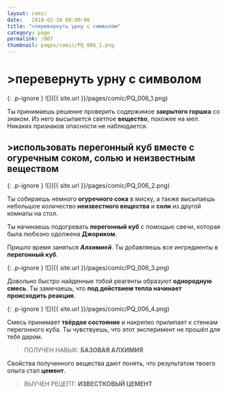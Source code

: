 ```yaml
---
layout: comic
date:   2018-02-10 00:00:00 
title: ">перевернуть урну с символом"
category: page
permalink: /007
thumbnail: pages/comic/PQ_006_1.png
---
```

# >перевернуть урну с символом

{: .p-ignore }
![]({{ site.url }}/pages/comic/PQ_006_1.png)

Ты принимаешь решение проверить содержимое <strong>закрытого горшка</strong> со знаком. Из него высыпается светлое <strong>вещество</strong>, похожее на мел. Никаких признаков опасности не наблюдается.

## >использовать перегонный куб вместе с огуречным соком, солью и неизвестным веществом

{: .p-ignore }
![]({{ site.url }}/pages/comic/PQ_006_2.png)

Ты собираешь немного <strong>огуречного сока</strong> в миску, а также высыпаешь небольшое количество <strong>неизвестного вещества</strong> и <strong>соли</strong> из другой комнаты на стол.

Ты начинаешь подогревать <strong>перегонный куб</strong> с помощью свечи, которая была любезно одолжена <strong>Джориком</strong>.

Пришло время заняться <strong><em>Алхимией</em></strong>. Ты добавляешь все ингредиенты в <strong>перегонный куб</strong>.

{: .p-ignore }
![]({{ site.url }}/pages/comic/PQ_006_3.png)

Довольно быстро найденные тобой реагенты образуют <strong>однородную смесь</strong>. Ты замечаешь, что <strong>под действием тепла начинает происходить реакция</strong>.

{: .p-ignore }
![]({{ site.url }}/pages/comic/PQ_006_4.png)

Смесь принимает <strong>твёрдое состояние</strong> и накрепко прилипает к стенкам перегонного куба. Ты чувствуешь, что этот эксперимент не прошёл для тебя даром.

<blockquote>ПОЛУЧЕН НАВЫК: <strong>БАЗОВАЯ АЛХИМИЯ</strong></blockquote>

Свойства полученного вещества дают понять, что результатом твоего опыта стал <strong>цемент</strong>.

<blockquote>ВЫУЧЕН РЕЦЕПТ: <strong>ИЗВЕСТКОВЫЙ ЦЕМЕНТ</strong></blockquote>
